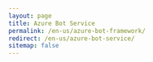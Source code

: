 ```yaml
---
layout: page
title: Azure Bot Service
permalink: /en-us/azure-bot-framework/
redirect: /en-us/azure-bot-service/
sitemap: false
---
```

